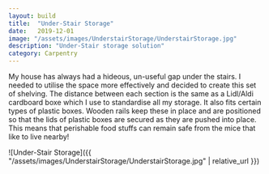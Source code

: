 ```yaml
---
layout: build
title:  "Under-Stair Storage"
date:   2019-12-01
image: "/assets/images/UnderstairStorage/UnderstairStorage.jpg"
description: "Under-Stair storage solution"
category: Carpentry
---
```

My house has always had a hideous, un-useful gap under the stairs. I needed to utilise the space more effectively and decided to create this set of shelving. The distance between each section is the same as a Lidl/Aldi cardboard boxe which I use to standardise all my storage. It also fits certain types of plastic boxes. Wooden rails keep these in place and are positioned so that the lids of plastic boxes are secured as they are pushed into place. This means that perishable food stuffs can remain safe from the mice that like to live nearby! 

![Under-Stair Storage]({{ "/assets/images/UnderstairStorage/UnderstairStorage.jpg" | relative_url }})